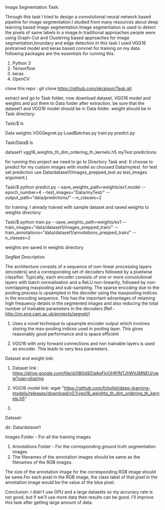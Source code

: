 Image Segmentation Task:


Through this task I tried to design a convolutional neural network based pipeline for image segmentation.I studied from many resources about deep learning based Image segmentation.Image segmentation is used to detect the pixels of same labels in a image.In traditional approaches people were using Graph-Cut and Clustering based approaches for image segmentation,boundary and edge detection.In this task I used VGG16 pretrained model and keras based convnet for training on my data. following packages are the essentials for running this.

1. Python 3
2. Tensorflow
3. keras
4. OpenCV

clone this repo : git clone https://github.com/pkraison/Task.git 

extract and go to Task folder, now download dataset, VGG16 model and weights and put them to Data folder after extraction, be sure that the dataset1 and VGG16 model should be in Data folder. weight should be in Task directory:

Task/$ ls

Data    weights   VGGSegnet.py   LoadBatches.py   train.py   predict.py

Task/Data$ ls

dataset1   vgg16_weights_th_dim_ordering_th_kernels.h5   myTest   predictions


for running this project we need to go to Directory Task and:
(I choose to predict for my custom images with model so choosed Data/mytest. for test set prediction
use Data/dataset1/images_prepped_test as test_images argument.)

Task/$ python predict.py  --save_weights_path=weights/ex1.model  --epoch_number=4  --test_images="Data/myTest/"  --output_path="data/predictions/"  --n_classes=2

for training:
I already trained with sample dataset and saved weights to weights directory:

Task/$ python  train.py  --save_weights_path=weights/ex1  --train_images="data/dataset1/images_prepped_train/"  --train_annotations="data/dataset1/annotations_prepped_train/"  --n_classes=2

weights are saved in weights directory

SegNet Description

The architecture consists of a sequence of non-linear processing layers (encoders) and a corresponding set of decoders followed by a pixelwise classifier. Typically, each encoder consists of one or more convolutional layers with batch normalisation and a ReLU non-linearity, followed by non-overlapping maxpooling and sub-sampling. The sparse encoding due to the pooling process is upsampled in the decoder using the maxpooling indices in the encoding sequence. This has the important advantages of retaining high frequency details in the segmented images and also reducing the total number of trainable parameters in the decoders.(Ref.-http://mi.eng.cam.ac.uk/projects/segnet/)

1. Uses a novel technique to upsample encoder output which involves storing the max-pooling indices used in pooling layer. This gives reasonably good performance and is space efficient

2. VGG16 with only forward connections and non trainable layers is used as encoder. This leads to very less parameters.

Dataset and weight link:
1. Dataset link : https://drive.google.com/file/d/0B0d9ZiqAgFkiOHR1NTJhWVJMNEU/view?usp=sharing

2. VGG16 model link: wget "https://github.com/fchollet/deep-learning-models/releases/download/v0.1/vgg16_weights_th_dim_ordering_th_kernels.h5"

3.


Dataset:

dir:
Data/dataset1

Images Folder - For all the training images
1. Annotations Folder - For the corresponding ground truth segmentation images
2. The filenames of the annotation images should be same as the filenames of the RGB images.

The size of the annotation image for the corresponding RGB image should be same.For each pixel in the RGB image, the class label of that pixel in the annotation image would be the value of the blue pixel.


Conclusion:
I didn't use GPU and a large datasets so my accuracy rate is not good, but if we'll use more data then results can be good. I'll improve this task after getting large amount of data.
